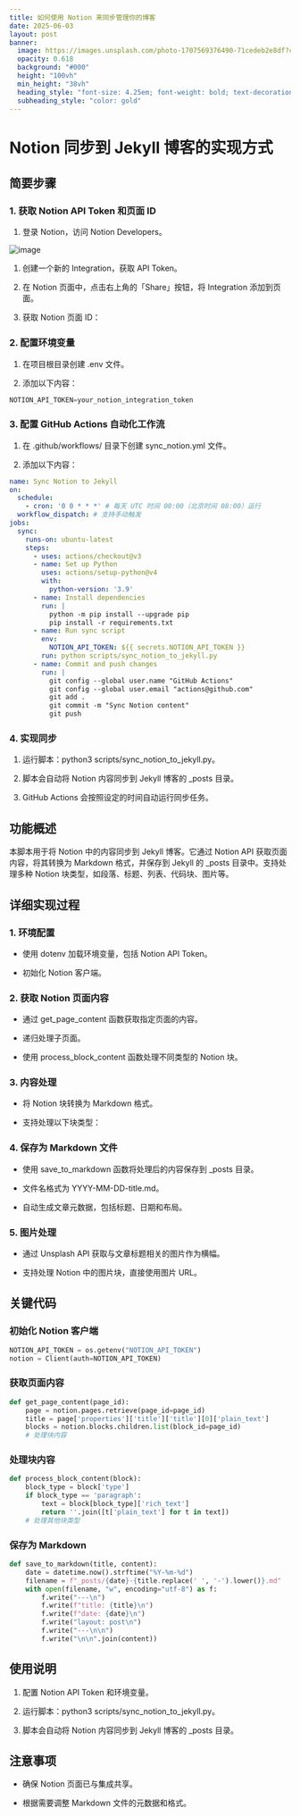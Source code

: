```yaml
---
title: 如何使用 Notion 来同步管理你的博客
date: 2025-06-03
layout: post
banner:
  image: https://images.unsplash.com/photo-1707569376490-71cedeb2e8df?crop=entropy&cs=tinysrgb&fit=max&fm=jpg&ixid=M3w2OTIwMzJ8MHwxfHJhbmRvbXx8fHx8fHx8fDE3NDg5MjA2MjV8&ixlib=rb-4.1.0&q=80&w=1080
  opacity: 0.618
  background: "#000"
  height: "100vh"
  min_height: "38vh"
  heading_style: "font-size: 4.25em; font-weight: bold; text-decoration: underline"
  subheading_style: "color: gold"
---
```


# Notion 同步到 Jekyll 博客的实现方式

## 简要步骤

### 1. 获取 Notion API Token 和页面 ID

1. 登录 Notion，访问 Notion Developers。

![image](https://prod-files-secure.s3.us-west-2.amazonaws.com/a7a0cc5a-89b9-4cda-8686-1fba0ca52f40/d19c1afe-dea5-4312-9333-786b0ba83054/image.png?X-Amz-Algorithm=AWS4-HMAC-SHA256&X-Amz-Content-Sha256=UNSIGNED-PAYLOAD&X-Amz-Credential=ASIAZI2LB4667UBBS7JC%2F20250603%2Fus-west-2%2Fs3%2Faws4_request&X-Amz-Date=20250603T031705Z&X-Amz-Expires=3600&X-Amz-Security-Token=IQoJb3JpZ2luX2VjEDMaCXVzLXdlc3QtMiJIMEYCIQDf5ZkV1ebfeOosPI67Mr7i%2BfcLOO%2B9035f79Ka8FQTNgIhAMd1xk6hmk1QmAUc34VArsG1qcK4ldZT6KhH6yuWsy8wKogECPz%2F%2F%2F%2F%2F%2F%2F%2F%2F%2FwEQABoMNjM3NDIzMTgzODA1Igzx%2FJO6Jv7uMqcRwTMq3APVsdt8A62q81tybChTTkqg6ZXYCp%2FTfJ%2FjDZKxQ1hxG6uyPuCp8eOIGy2llg5V5W2VSVCfYCIK8ejkMDmzhdJ9Y0brMG5GsyFP%2FvyyrlyZFqr8mGhyhgfiZBpYIhYH47NUWrpfnmWNGzt9IyfDw72pi%2BZ1SWmjrD6ndBkJbDIAioq1ghlNuusy5rh86a4z6sa2HC8HvzQsxljaDoXOCt3PI%2FxIKdDYrtiA4XmGopdfIO9Mb88PFPCwMVMZjBqLnN%2BvODrPEKG6Pq5pYNruGBwGr%2BshhhSpwR%2FkHHgaBi%2BU9g7NrEKP%2FTofgs%2FAuxwosAjnbBEcLjmXu5GXAlGfgZxOMUqZjnsmZijFJn7%2BulMrYm6g%2FhXancsLkb0NYy04S2hWQsX9Fr3mIlTcSFFgXCKtDMmFlXdLw7DXJN2MHG1yuIEnr%2FPXqLY744qy39w59UGccACYHFKpNmek33%2FA%2F%2F4%2B%2BpSK6QERyYavDuJo42Qqs1Bdh5XkD518hJ3RukUIYoO9OZlDrzBvv4oot8ws2BR8v8vRC71UdB2vbi%2BuWyEQE1u%2B7U5vuKBraZGd6177MHLqHb3kmUJQA9gbJQ%2FGfpXoCgVe6yAE6phfvuN3K%2BjrnkwGiLAT5hnSeWu7%2FDD7w%2FnBBjqkAUrv%2FRkYOyIgT6swTUdxQXVfkNJenvrqec8phN52jOhH2TxAP4T78Ja58uymvgxgLzY71KF162NwsdICMtecPROGTAIbUKKzliS2Q0xBvms8Af%2BdMBRJ1wYovVK9%2BwSvSCpe5AcaIZF%2Fz2beHrcMIF7qos%2FVsnA0CW6DqqWQ7S6hqr028gJ9KiqMU6q3ELi8wLlL19DHhr9WIHFQgn%2BPbBeG86I6&X-Amz-Signature=114c5f6b6edc17cc4730c5b716ab05e309423346106f026cfca444ff2a759206&X-Amz-SignedHeaders=host&x-id=GetObject)

1. 创建一个新的 Integration，获取 API Token。

1. 在 Notion 页面中，点击右上角的「Share」按钮，将 Integration 添加到页面。

1. 获取 Notion 页面 ID：


### 2. 配置环境变量

1. 在项目根目录创建 .env 文件。

1. 添加以下内容：

```javascript
NOTION_API_TOKEN=your_notion_integration_token
```

### 3. 配置 GitHub Actions 自动化工作流

1. 在 .github/workflows/ 目录下创建 sync_notion.yml 文件。

1. 添加以下内容：

```yaml
name: Sync Notion to Jekyll
on:
  schedule:
    - cron: '0 0 * * *' # 每天 UTC 时间 00:00（北京时间 08:00）运行
  workflow_dispatch: # 支持手动触发
jobs:
  sync:
    runs-on: ubuntu-latest
    steps:
      - uses: actions/checkout@v3
      - name: Set up Python
        uses: actions/setup-python@v4
        with:
          python-version: '3.9'
      - name: Install dependencies
        run: |
          python -m pip install --upgrade pip
          pip install -r requirements.txt
      - name: Run sync script
        env:
          NOTION_API_TOKEN: ${{ secrets.NOTION_API_TOKEN }}
        run: python scripts/sync_notion_to_jekyll.py
      - name: Commit and push changes
        run: |
          git config --global user.name "GitHub Actions"
          git config --global user.email "actions@github.com"
          git add .
          git commit -m "Sync Notion content"
          git push
```

### 4. 实现同步

1. 运行脚本：python3 scripts/sync_notion_to_jekyll.py。

1. 脚本会自动将 Notion 内容同步到 Jekyll 博客的 _posts 目录。

1. GitHub Actions 会按照设定的时间自动运行同步任务。

## 功能概述

本脚本用于将 Notion 中的内容同步到 Jekyll 博客。它通过 Notion API 获取页面内容，将其转换为 Markdown 格式，并保存到 Jekyll 的 _posts 目录中。支持处理多种 Notion 块类型，如段落、标题、列表、代码块、图片等。

## 详细实现过程

### 1. 环境配置

- 使用 dotenv 加载环境变量，包括 Notion API Token。

- 初始化 Notion 客户端。

### 2. 获取 Notion 页面内容

- 通过 get_page_content 函数获取指定页面的内容。

- 递归处理子页面。

- 使用 process_block_content 函数处理不同类型的 Notion 块。

### 3. 内容处理

- 将 Notion 块转换为 Markdown 格式。

- 支持处理以下块类型：


### 4. 保存为 Markdown 文件

- 使用 save_to_markdown 函数将处理后的内容保存到 _posts 目录。

- 文件名格式为 YYYY-MM-DD-title.md。

- 自动生成文章元数据，包括标题、日期和布局。

### 5. 图片处理

- 通过 Unsplash API 获取与文章标题相关的图片作为横幅。

- 支持处理 Notion 中的图片块，直接使用图片 URL。

## 关键代码

### 初始化 Notion 客户端

```python
NOTION_API_TOKEN = os.getenv("NOTION_API_TOKEN")
notion = Client(auth=NOTION_API_TOKEN)
```

### 获取页面内容

```python
def get_page_content(page_id):
    page = notion.pages.retrieve(page_id=page_id)
    title = page['properties']['title']['title'][0]['plain_text']
    blocks = notion.blocks.children.list(block_id=page_id)
    # 处理块内容
```

### 处理块内容

```python
def process_block_content(block):
    block_type = block['type']
    if block_type == 'paragraph':
        text = block[block_type]['rich_text']
        return ''.join([t['plain_text'] for t in text])
    # 处理其他块类型
```

### 保存为 Markdown

```python
def save_to_markdown(title, content):
    date = datetime.now().strftime("%Y-%m-%d")
    filename = f"_posts/{date}-{title.replace(' ', '-').lower()}.md"
    with open(filename, "w", encoding="utf-8") as f:
        f.write("---\n")
        f.write(f"title: {title}\n")
        f.write(f"date: {date}\n")
        f.write("layout: post\n")
        f.write("---\n\n")
        f.write("\n\n".join(content))
```

## 使用说明

1. 配置 Notion API Token 和环境变量。

1. 运行脚本：python3 scripts/sync_notion_to_jekyll.py。

1. 脚本会自动将 Notion 内容同步到 Jekyll 博客的 _posts 目录。

## 注意事项

- 确保 Notion 页面已与集成共享。

- 根据需要调整 Markdown 文件的元数据和格式。